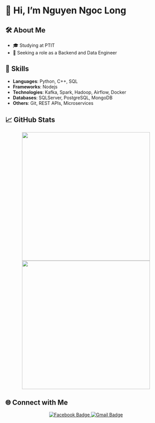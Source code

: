 # 👋 Hi, I’m Nguyen Ngoc Long

## 🛠 About Me
- 🎓 Studying at PTIT
- 💼 Seeking a role as a Backend and Data Engineer

## 🚀 Skills
- **Languages**: Python, C++, SQL
- **Frameworks**: Nodejs
- **Technologies**: Kafka, Spark, Hadoop, Airflow, Docker
- **Databases**: SQLServer, PostgreSQL, MongoDB
- **Others**: Git, REST APIs, Microservices

## 📈 GitHub Stats
<div align="center">
  <a href="https://github.com/ZNLong2203" title="ZNLong2203">
    <img width="400" src="https://github-readme-stats.vercel.app/api/top-langs/?username=ZNLong2203&hide=c%23,powershell,Mathematica,Ruby,Objective-C,Objective-C%2b%2b,Cuda&title_color=61dafb&text_color=ffffff&icon_color=61dafb&bg_color=20232a&langs_count=8&layout=compact&border_color=61dafb&hide_border=true" />
  </a>
  <a href="https://github.com/ZNLong2203" title="ZNLong2203">
    <img width="400" src="https://github-readme-stats.vercel.app/api?username=ZNLong2203&show_icons=true&theme=react&border_color=61dafb&hide_border=true" />
  </a>
</div>

## 🌐 Connect with Me
<p align="center">
  <a href="https://www.facebook.com/lltva/" target="_blank">
    <img src="https://img.shields.io/badge/Facebook-1877F2?style=for-the-badge&logo=facebook&logoColor=white" alt="Facebook Badge"/>
  </a>
  <a href="mailto:nlong2232003@gmail.com" target="_blank">
    <img src="https://img.shields.io/badge/Gmail-D14836?style=for-the-badge&logo=gmail&logoColor=white" alt="Gmail Badge"/>
  </a>
</p>
<!---
ZNLong2203/ZNLong2203 is a ✨ special ✨ repository because its `README.md` (this file) appears on your GitHub profile.
You can click the Preview link to take a look at your changes.
--->
